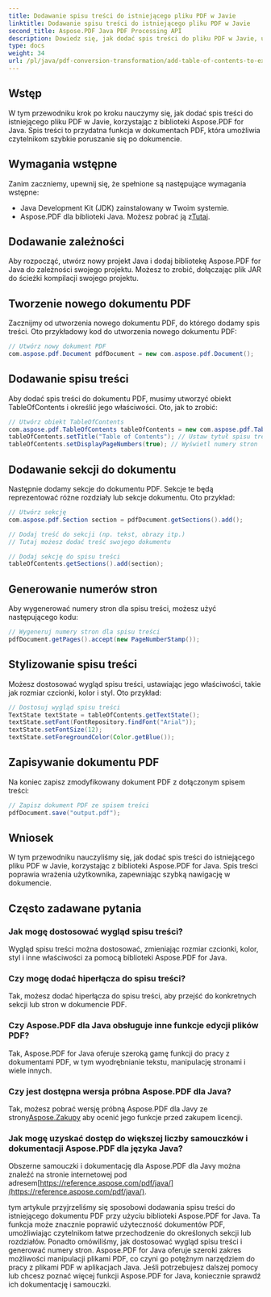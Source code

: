 ```yaml
---
title: Dodawanie spisu treści do istniejącego pliku PDF w Javie
linktitle: Dodawanie spisu treści do istniejącego pliku PDF w Javie
second_title: Aspose.PDF Java PDF Processing API
description: Dowiedz się, jak dodać spis treści do pliku PDF w Javie, używając Aspose.PDF dla Javy. Ulepsz nawigację po dokumencie dzięki temu przewodnikowi krok po kroku.
type: docs
weight: 34
url: /pl/java/pdf-conversion-transformation/add-table-of-contents-to-existing-pdf-in-java/
---
```


## Wstęp
W tym przewodniku krok po kroku nauczymy się, jak dodać spis treści do istniejącego pliku PDF w Javie, korzystając z biblioteki Aspose.PDF for Java. Spis treści to przydatna funkcja w dokumentach PDF, która umożliwia czytelnikom szybkie poruszanie się po dokumencie.

## Wymagania wstępne
Zanim zaczniemy, upewnij się, że spełnione są następujące wymagania wstępne:
- Java Development Kit (JDK) zainstalowany w Twoim systemie.
-  Aspose.PDF dla biblioteki Java. Możesz pobrać ją z[Tutaj](https://releases.aspose.com/pdf/java/).

## Dodawanie zależności
Aby rozpocząć, utwórz nowy projekt Java i dodaj bibliotekę Aspose.PDF for Java do zależności swojego projektu. Możesz to zrobić, dołączając plik JAR do ścieżki kompilacji swojego projektu.

## Tworzenie nowego dokumentu PDF
Zacznijmy od utworzenia nowego dokumentu PDF, do którego dodamy spis treści. Oto przykładowy kod do utworzenia nowego dokumentu PDF:

```java
// Utwórz nowy dokument PDF
com.aspose.pdf.Document pdfDocument = new com.aspose.pdf.Document();
```

## Dodawanie spisu treści
Aby dodać spis treści do dokumentu PDF, musimy utworzyć obiekt TableOfContents i określić jego właściwości. Oto, jak to zrobić:

```java
// Utwórz obiekt TableOfContents
com.aspose.pdf.TableOfContents tableOfContents = new com.aspose.pdf.TableOfContents();
tableOfContents.setTitle("Table of Contents"); // Ustaw tytuł spisu treści
tableOfContents.setDisplayPageNumbers(true); // Wyświetl numery stron
```

## Dodawanie sekcji do dokumentu
Następnie dodamy sekcje do dokumentu PDF. Sekcje te będą reprezentować różne rozdziały lub sekcje dokumentu. Oto przykład:

```java
// Utwórz sekcję
com.aspose.pdf.Section section = pdfDocument.getSections().add();

// Dodaj treść do sekcji (np. tekst, obrazy itp.)
// Tutaj możesz dodać treść swojego dokumentu

// Dodaj sekcję do spisu treści
tableOfContents.getSections().add(section);
```

## Generowanie numerów stron
Aby wygenerować numery stron dla spisu treści, możesz użyć następującego kodu:

```java
// Wygeneruj numery stron dla spisu treści
pdfDocument.getPages().accept(new PageNumberStamp());
```

## Stylizowanie spisu treści
Możesz dostosować wygląd spisu treści, ustawiając jego właściwości, takie jak rozmiar czcionki, kolor i styl. Oto przykład:

```java
// Dostosuj wygląd spisu treści
TextState textState = tableOfContents.getTextState();
textState.setFont(FontRepository.findFont("Arial"));
textState.setFontSize(12);
textState.setForegroundColor(Color.getBlue());
```

## Zapisywanie dokumentu PDF
Na koniec zapisz zmodyfikowany dokument PDF z dołączonym spisem treści:

```java
// Zapisz dokument PDF ze spisem treści
pdfDocument.save("output.pdf");
```

## Wniosek
W tym przewodniku nauczyliśmy się, jak dodać spis treści do istniejącego pliku PDF w Javie, korzystając z biblioteki Aspose.PDF for Java. Spis treści poprawia wrażenia użytkownika, zapewniając szybką nawigację w dokumencie.

## Często zadawane pytania
### Jak mogę dostosować wygląd spisu treści?
Wygląd spisu treści można dostosować, zmieniając rozmiar czcionki, kolor, styl i inne właściwości za pomocą biblioteki Aspose.PDF for Java.

### Czy mogę dodać hiperłącza do spisu treści?
Tak, możesz dodać hiperłącza do spisu treści, aby przejść do konkretnych sekcji lub stron w dokumencie PDF.

### Czy Aspose.PDF dla Java obsługuje inne funkcje edycji plików PDF?
Tak, Aspose.PDF for Java oferuje szeroką gamę funkcji do pracy z dokumentami PDF, w tym wyodrębnianie tekstu, manipulację stronami i wiele innych.

### Czy jest dostępna wersja próbna Aspose.PDF dla Java?
 Tak, możesz pobrać wersję próbną Aspose.PDF dla Javy ze strony[Aspose.Zakupy](https://purchase.aspose.com/temporary-license/) aby ocenić jego funkcje przed zakupem licencji.

### Jak mogę uzyskać dostęp do większej liczby samouczków i dokumentacji Aspose.PDF dla języka Java?
 Obszerne samouczki i dokumentację dla Aspose.PDF dla Javy można znaleźć na stronie internetowej pod adresem[https://reference.aspose.com/pdf/java/](https://reference.aspose.com/pdf/java/).

tym artykule przyjrzeliśmy się sposobowi dodawania spisu treści do istniejącego dokumentu PDF przy użyciu biblioteki Aspose.PDF for Java. Ta funkcja może znacznie poprawić użyteczność dokumentów PDF, umożliwiając czytelnikom łatwe przechodzenie do określonych sekcji lub rozdziałów. Ponadto omówiliśmy, jak dostosować wygląd spisu treści i generować numery stron. Aspose.PDF for Java oferuje szeroki zakres możliwości manipulacji plikami PDF, co czyni go potężnym narzędziem do pracy z plikami PDF w aplikacjach Java. Jeśli potrzebujesz dalszej pomocy lub chcesz poznać więcej funkcji Aspose.PDF for Java, koniecznie sprawdź ich dokumentację i samouczki.